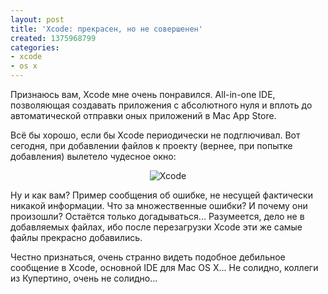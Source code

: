 ```yaml
---
layout: post
title: 'Xcode: прекрасен, но не совершенен'
created: 1375968799
categories:
- xcode
- os x
---
```

Признаюсь вам, Xcode мне очень понравился. All-in-one IDE, позволяющая создавать приложения с абсолютного нуля и вплоть до автоматической отправки оных приложений в Mac App Store.

Всё бы хорошо, если бы Xcode периодически не подглючивал. Вот сегодня, при добавлении файлов к проекту (вернее, при попытке добавления) вылетело чудесное окно:

<div style="text-align: center;">
<img src="http://dshevchenko.biz/images/multiple_errors.png" alt="Xcode" />
</div>

Ну и как вам? Пример сообщения об ошибке, не несущей фактически никакой информации. Что за множественные ошибки? И почему они произошли? Остаётся только догадываться... Разумеется, дело не в добавляемых файлах, ибо после перезагрузки Xcode эти же самые файлы прекрасно добавились.

Честно признаться, очень странно видеть подобное дебильное сообщение в Xcode, основной IDE для Mac OS X... Не солидно, коллеги из Купертино, очень не солидно...
